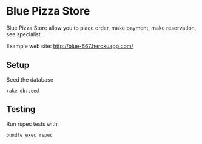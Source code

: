 Blue Pizza Store
========
Blue Pizza Store allow you to place order, make payment, make reservation, see specialist.

Example web site: http://blue-667.herokuapp.com/

Setup
------
Seed the database 

    rake db:seed
    
Testing
--------
Run rspec tests with:

    bundle exec rspec
    












